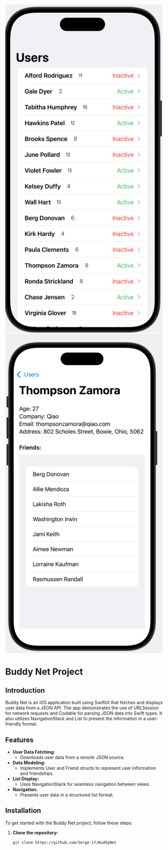 
 <img src="BuddyNet/Assets.xcassets/Screen_1.imageset/Screen_1.png" width="500" />  <img src="BuddyNet/Assets.xcassets/Screen_2.imageset/Screen_2.png" width="500" /> 


# Buddy Net Project


## Introduction

Buddy Net is an iOS application built using SwiftUI that fetches and displays user data from a JSON API. The app demonstrates the use of URLSession for network requests and Codable for parsing JSON data into Swift types. It also utilizes NavigationStack and List to present the information in a user-friendly format.

## Features

- **User Data Fetching:**
  - Downloads user data from a remote JSON source.
- **Data Modeling:** 
  - Implements User and Friend structs to represent user information and friendships.
- **List Display:**
  - Uses NavigationStack for seamless navigation between views.
- **Navigation:**
  - Presents user data in a structured list format.



## Installation

To get started with the Buddy Net project, follow these steps:

1. **Clone the repository:**
   ```bash
   git clone https://github.com/Serge-17/BuddyNet





